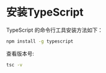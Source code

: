 # 安装TypeScript
TypeScript 的命令行工具安装方法如下：
```Bash
npm install -g typescript
```

查看版本号:
```Bash
tsc -v
```